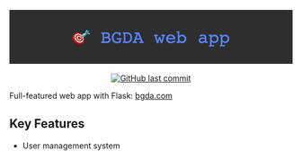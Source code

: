 <!-- 
790 x 150
Courier, size 50 font
Background color: #2E2E2E
Text color: #5882FA
-->
![README header banner](app/images/README-banner.png)

<!-- 
Markdown must be separated from opening & closing <div> tags for proper rendering
-->
<div align="center">

<a href="">![GitHub last commit](https://img.shields.io/github/last-commit/etsu0721/bgda-web-app)</a>

</div>

Full-featured web app with Flask: [bgda.com]()

## Key Features

- User management system